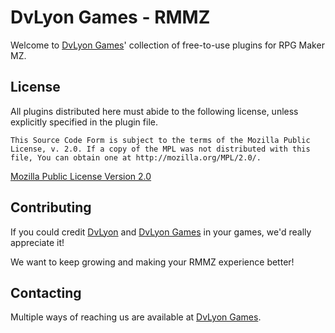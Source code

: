 # DvLyon Games - RMMZ

Welcome to [DvLyon Games](https://games.dvlyon.com)' collection of free-to-use plugins for RPG Maker MZ.

## License

All plugins distributed here must abide to the following license, unless explicitly specified in the plugin file.

	This Source Code Form is subject to the terms of the Mozilla Public
	License, v. 2.0. If a copy of the MPL was not distributed with this
	file, You can obtain one at http://mozilla.org/MPL/2.0/.

[Mozilla Public License Version 2.0](http://mozilla.org/MPL/2.0/ "Mozilla Public License
Version 2.0")

## Contributing

If you could credit [DvLyon](https://dvlyon.com) and [DvLyon Games](https://games.dvlyon.com) in your games, we'd really appreciate it!

We want to keep growing and making your RMMZ experience better!

## Contacting

Multiple ways of reaching us are available at [DvLyon Games](https://games.dvlyon.com).
